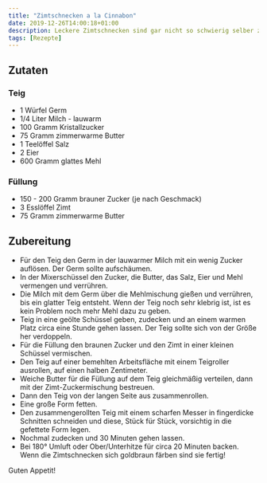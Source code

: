 ```yaml
---
title: "Zimtschnecken a la Cinnabon"
date: 2019-12-26T14:00:18+01:00
description: Leckere Zimtschnecken sind gar nicht so schwierig selber zu machen.
tags: [Rezepte]
---
```


## Zutaten

### Teig

 * 1 Würfel Germ
 * 1/4 Liter Milch - lauwarm
 * 100 Gramm Kristallzucker
 * 75 Gramm zimmerwarme Butter
 * 1 Teelöffel Salz
 * 2 Eier
 * 600 Gramm glattes Mehl

### Füllung

 * 150 - 200 Gramm brauner Zucker (je nach Geschmack)
 * 3 Esslöffel Zimt
 * 75 Gramm zimmerwarme Butter
 
## Zubereitung

 * Für den Teig den Germ in der lauwarmer Milch mit ein wenig Zucker auflösen. Der Germ sollte aufschäumen. 
 * In der Mixerschüssel den Zucker, die Butter, das Salz, Eier und Mehl vermengen und verrühren. 
 * Die Milch mit dem Germ über die Mehlmischung gießen und verrühren, bis ein glatter Teig entsteht. Wenn der Teig noch sehr klebrig ist, ist es kein Problem noch mehr Mehl dazu zu geben.
 * Teig in eine geölte Schüssel geben, zudecken und an einem warmen Platz circa eine Stunde gehen lassen. Der Teig sollte sich von der Größe her verdoppeln.
 * Für die Füllung den braunen Zucker und den Zimt in einer kleinen Schüssel vermischen.
 * Den Teig auf einer bemehlten Arbeitsfläche mit einem Teigroller ausrollen, auf einen halben Zentimeter.
 * Weiche Butter für die Füllung auf dem Teig gleichmäßig verteilen, dann mit der Zimt-Zuckermischung bestreuen.
 * Dann den Teig von der langen Seite aus zusammenrollen.
 * Eine große Form fetten.
 * Den zusammengerollten Teig mit einem scharfen Messer in fingerdicke Schnitten schneiden und diese, Stück für Stück, vorsichtig in die gefettete Form legen. 
 * Nochmal zudecken und 30 Minuten gehen lassen.
 * Bei 180° Umluft oder Ober/Unterhitze für circa 20 Minuten backen. Wenn die Zimtschnecken sich goldbraun färben sind sie fertig!
 
Guten Appetit! 